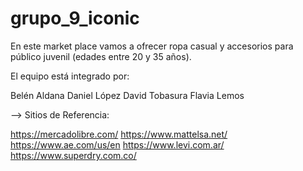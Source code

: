 # grupo_9_iconic

En este market place vamos a ofrecer ropa casual y accesorios para público juvenil (edades entre 20 y 35 años).

El equipo está integrado por: 

Belén Aldana 
Daniel López
David Tobasura
Flavia Lemos

--> Sitios de Referencia: 

https://mercadolibre.com/
https://www.mattelsa.net/
https://www.ae.com/us/en
https://www.levi.com.ar/
https://www.superdry.com.co/



